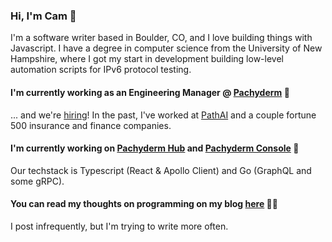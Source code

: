 ### Hi, I'm Cam 👋
I'm a software writer based in Boulder, CO, and I love building things with Javascript. I have a degree in computer science from the University of New Hampshire, where I got my start in development building low-level automation scripts for IPv6 protocol testing.

#### I'm currently working as an Engineering Manager @ [Pachyderm](https://www.pachyderm.com/) 🧳
... and we're [hiring](https://www.pachyderm.com/careers/#positions)! In the past, I've worked at [PathAI](https://www.pathai.com/) and a couple fortune 500 insurance and finance companies.

#### I'm currently working on [Pachyderm Hub](https://hub.pachyderm.com) and [Pachyderm Console](https://www.pachyderm.com/features/#console) 🚀
Our techstack is Typescript (React & Apollo Client) and Go (GraphQL and some gRPC).

#### You can read my thoughts on programming on my blog [here](https://bigono.dev/) 👨‍💻
I post infrequently, but I'm trying to write more often.
